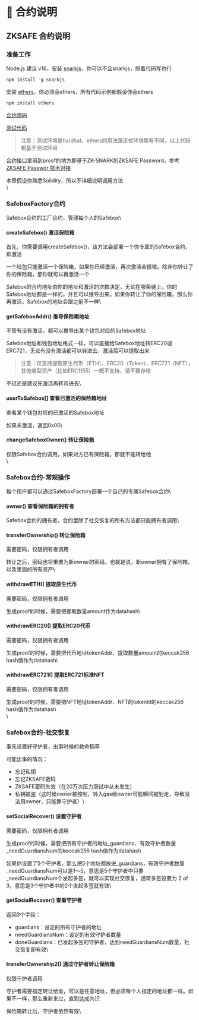 # 📜 合约说明

## ZKSAFE 合约说明

### 准备工作

Node.js 建议 v16，安装 [snarkjs](https://github.com/iden3/snarkjs)，你可以不会snarkjs，照着代码写也行

```javascript
npm install -g snarkjs
```

安装 [ethers](https://docs.ethers.io/v5/getting-started/)，你必须会ethers，所有代码示例都假设你会ethers

```javascript
npm install ethers
```

[合约源码](https://github.com/ZKSAFE/all-contracts/tree/main/contracts/zkSafe)

[测试代码](https://github.com/ZKSAFE/all-contracts/blob/main/test/Safebox-withdraw.js)

> 注意：测试环境是hardhat，ethers的用法跟正式环境略有不同，以上代码都基于测试环境

合约接口里用到proof的地方即基于ZK-SNARK的ZKSAFE Password，参考[ZKSAFE Passwor 技术对接](../zkpass/build.md)

本章假设你熟悉Solidity，所以不详细说明调用方法\
\


### SafeboxFactory合约

Safebox合约的工厂合约，管理每个人的Safebox\


#### createSafebox() 激活保险箱

首先，你需要调用createSafebox()，该方法会部署一个你专属的Safebox合约，即激活

一个钱包只能激活一个保险箱，如果你已经激活，再次激活会报错。除非你转让了你的保险箱，那你就可以再激活一个

Safebox的合约地址由你的地址和激活的次数决定，无论在哪条链上，你的Safebox地址都是一样的，并且可以推导出来。如果你转让了你的保险箱，那么你再激活，Safebox的地址会跟之前不一样\


#### getSafeboxAddr() 推导保险箱地址

不管有没有激活，都可以推导出某个钱包对应的Safebox地址

Safebox地址和钱包地址格式一样，可以直接给Safebox地址转ERC20或ERC721，无论有没有激活都可以转进去，激活后可以提取出来

> 注意：仅支持提取原生代币（ETH）、ERC20（Token）、ERC721（NFT），其他类型资产（比如ERC1155）一概不支持，请不要存错

不过还是建议先激活再转币进去\


#### userToSafebox\[] 查看已激活的保险箱地址

查看某个钱包对应的已激活的Safebox地址

如果未激活，返回0x00\


#### changeSafeboxOwner() 转让保险箱

仅限Safebox合约调用，如果对方已有保险箱，那就不能转给他\
\


### Safebox合约-常规操作

每个用户都可以通过SafeboxFactory部署一个自己的专属Safebox合约\


#### owner() 查看保险箱的拥有者

Safebox合约的拥有者，合约里除了社交恢复的所有方法都只能拥有者调用\


#### transferOwnership() 转让保险箱

需要密码，仅限拥有者调用

转让之后，密码也将重置为新owner的密码，也就是说，新owner拥有了保险箱，以及里面的所有资产\


#### withdrawETH() 提取原生代币

需要密码，仅限拥有者调用

生成proof的时候，需要把提取数量amount作为datahash\


#### withdrawERC20() 提取ERC20代币

需要密码，仅限拥有者调用

生成proof的时候，需要把代币地址tokenAddr、提取数量amount的keccak256 hash值作为datahash\


#### withdrawERC721() 提取ERC721标准NFT

需要密码，仅限拥有者调用

生成proof的时候，需要把NFT地址tokenAddr、NFT的tokenId的keccak256 hash值作为datahash\
\


### Safebox合约-社交恢复

事先设置好守护者，出事时候的救命稻草

可能出事的情况：

* 忘记私钥
* 忘记ZKSAFE密码
* ZKSAFE密码失效（在20万次压力测试中从未发生）
* 私钥被盗（这时候owner被控制，转入gas给owner可能瞬间被划走，导致没法用owner，只能靠守护者）\


#### setSocialRecover() 设置守护者

需要密码，仅限拥有者调用

生成proof的时候，需要把所有守护者的地址\_guardians、有效守护者数量\_needGuardiansNum的keccak256 hash值作为datahash

如果你设置了5个守护者，那么把5个地址都放进\_guardians，有效守护者数量\_needGuardiansNum可以是1～5，意思是5个守护者中只要\_needGuardiansNum个发起多签，就可以实现社交恢复，通常多签设置为 2 of 3，意思是3个守护者中的2个发起多签就有效\


#### getSocialRecover() 查看守护者

返回3个字段：

* guardians：设定的所有守护者的地址
* needGuardiansNum：设定的有效守护者数量
* doneGuardians：已发起多签的守护者，达到needGuardiansNum数量，社交恢复即有效\


#### transferOwnership2() 通过守护者转让保险箱

仅限守护者调用

守护者需要指定转让给谁，可以是任意地址，但必须每个人指定的地址都一样。如果不一样，那么重新来过，直到达成共识

保险箱转让后，守护者依然有效\
